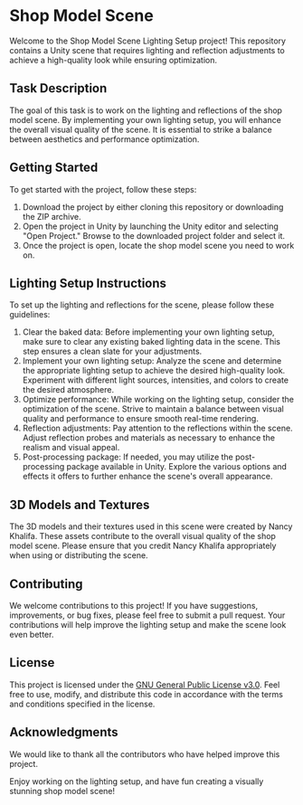 # Shop Model Scene

Welcome to the Shop Model Scene Lighting Setup project! This repository contains a Unity scene that requires lighting and reflection adjustments to achieve a high-quality look while ensuring optimization.

## Task Description

The goal of this task is to work on the lighting and reflections of the shop model scene. By implementing your own lighting setup, you will enhance the overall visual quality of the scene. It is essential to strike a balance between aesthetics and performance optimization.

## Getting Started

To get started with the project, follow these steps:

1. Download the project by either cloning this repository or downloading the ZIP archive.
1. Open the project in Unity by launching the Unity editor and selecting "Open Project." Browse to the downloaded project folder and select it.
1. Once the project is open, locate the shop model scene you need to work on.

## Lighting Setup Instructions

To set up the lighting and reflections for the scene, please follow these guidelines:

1. Clear the baked data: Before implementing your own lighting setup, make sure to clear any existing baked lighting data in the scene. This step ensures a clean slate for your adjustments.
1. Implement your own lighting setup: Analyze the scene and determine the appropriate lighting setup to achieve the desired high-quality look. Experiment with different light sources, intensities, and colors to create the desired atmosphere.
1. Optimize performance: While working on the lighting setup, consider the optimization of the scene. Strive to maintain a balance between visual quality and performance to ensure smooth real-time rendering.
1. Reflection adjustments: Pay attention to the reflections within the scene. Adjust reflection probes and materials as necessary to enhance the realism and visual appeal.
1. Post-processing package: If needed, you may utilize the post-processing package available in Unity. Explore the various options and effects it offers to further enhance the scene's overall appearance.

## 3D Models and Textures

The 3D models and their textures used in this scene were created by Nancy Khalifa. These assets contribute to the overall visual quality of the shop model scene. Please ensure that you credit Nancy Khalifa appropriately when using or distributing the scene.

## Contributing

We welcome contributions to this project! If you have suggestions, improvements, or bug fixes, please feel free to submit a pull request. Your contributions will help improve the lighting setup and make the scene look even better.

## License

This project is licensed under the [GNU General Public License v3.0](LICENSE). Feel free to use, modify, and distribute this code in accordance with the terms and conditions specified in the license.

## Acknowledgments

We would like to thank all the contributors who have helped improve this project.

Enjoy working on the lighting setup, and have fun creating a visually stunning shop model scene!
